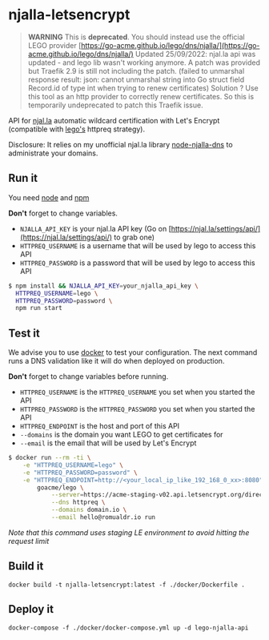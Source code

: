 # njalla-letsencrypt

> **WARNING** This is **deprecated**. You should instead use the official LEGO provider [https://go-acme.github.io/lego/dns/njalla/](https://go-acme.github.io/lego/dns/njalla/)
> Updated 25/09/2022: njal.la api was updated - and lego lib wasn't working anymore.
> A patch was provided but Traefik 2.9 is still not including the patch. (failed to unmarshal response result: json: cannot unmarshal string into Go struct field Record.id of type int when trying to renew certificates)
> Solution ? Use this tool as an http provider to correctly renew certificates. So this is temporarily undeprecated to patch this Traefik issue.

API for [njal.la](https://njal.la) automatic wildcard certification with Let's Encrypt (compatible with [lego's](https://github.com/go-acme/lego) httpreq strategy).

Disclosure: It relies on my unofficial njal.la library [node-njalla-dns](https://github.com/romualdr/node-njalla-dns) to administrate your domains.

## Run it

You need [node](https://nodejs.org/en/) and [npm](https://npmjs.com)

**Don't** forget to change variables.
- `NJALLA_API_KEY` is your njal.la API key (Go on [https://njal.la/settings/api/](https://njal.la/settings/api/) to grab one)
- `HTTPREQ_USERNAME` is a username that will be used by lego to access this API
- `HTTPREQ_PASSWORD` is a password that will be used by lego to access this API

```sh
$ npm install && NJALLA_API_KEY=your_njalla_api_key \
  HTTPREQ_USERNAME=lego \
  HTTPREQ_PASSWORD=password \
  npm run start
```

## Test it

We advise you to use [docker](https://docker.com) to test your configuration. The next command runs a DNS validation like it will do when deployed on production.

**Don't** forget to change variables before running.
- `HTTPREQ_USERNAME` is the `HTTPREQ_USERNAME` you set when you started the API
- `HTTPREQ_PASSWORD` is the `HTTPREQ_PASSWORD` you set when you started the API
- `HTTPREQ_ENDPOINT` is the host and port of this API
- `--domains` is the domain you want LEGO to get certificates for
- `--email` is the email that will be used by Let's Encrypt

```sh
$ docker run --rm -ti \
    -e "HTTPREQ_USERNAME=lego" \
    -e "HTTPREQ_PASSWORD=password" \
    -e "HTTPREQ_ENDPOINT=http://<your_local_ip_like_192_168_0_xx>:8080" \
        goacme/lego \
            --server=https://acme-staging-v02.api.letsencrypt.org/directory \
            --dns httpreq \
            --domains domain.io \
            --email hello@romualdr.io run
```

*Note that this command uses staging LE environment to avoid hitting the request limit*

## Build it

`docker build -t njalla-letsencrypt:latest -f ./docker/Dockerfile .`

## Deploy it

`docker-compose -f ./docker/docker-compose.yml up -d lego-njalla-api`